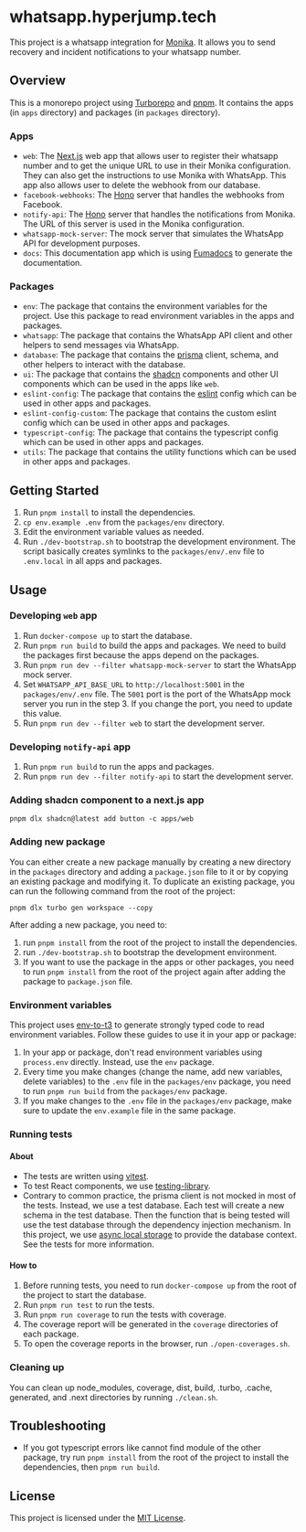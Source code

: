 # whatsapp.hyperjump.tech

This project is a whatsapp integration for [Monika](https://monika.hyperjump.tech). It allows you to send recovery and incident notifications to your whatsapp number.

## Overview

This is a monorepo project using [Turborepo](https://turbo.build/repo/docs) and [pnpm](https://pnpm.io). It contains the apps (in `apps` directory) and packages (in `packages` directory).

### Apps

- `web`: The [Next.js](https://nextjs.org) web app that allows user to register their whatsapp number and to get the unique URL to use in their Monika configuration. They can also get the instructions to use Monika with WhatsApp. This app also allows user to delete the webhook from our database.
- `facebook-webhooks`: The [Hono](https://hono.dev) server that handles the webhooks from Facebook.
- `notify-api`: The [Hono](https://hono.dev) server that handles the notifications from Monika. The URL of this server is used in the Monika configuration.
- `whatsapp-mock-server`: The mock server that simulates the WhatsApp API for development purposes.
- `docs`: This documentation app which is using [Fumadocs](https://fumadocs.vercel.app) to generate the documentation.

### Packages

- `env`: The package that contains the environment variables for the project. Use this package to read environment variables in the apps and packages.
- `whatsapp`: The package that contains the WhatsApp API client and other helpers to send messages via WhatsApp.
- `database`: The package that contains the [prisma](https://www.prisma.io) client, schema, and other helpers to interact with the database.
- `ui`: The package that contains the [shadcn](https://ui.shadcn.com) components and other UI components which can be used in the apps like `web`.
- `eslint-config`: The package that contains the [eslint](https://eslint.org) config which can be used in other apps and packages.
- `eslint-config-custom`: The package that contains the custom eslint config which can be used in other apps and packages.
- `typescript-config`: The package that contains the typescript config which can be used in other apps and packages.
- `utils`: The package that contains the utility functions which can be used in other apps and packages.

## Getting Started

1. Run `pnpm install` to install the dependencies.
2. `cp env.example .env` from the `packages/env` directory.
3. Edit the environment variable values as needed.
4. Run `./dev-bootstrap.sh` to bootstrap the development environment. The script basically creates symlinks to the `packages/env/.env` file to `.env.local` in all apps and packages.

## Usage

### Developing `web` app

1. Run `docker-compose up` to start the database.
2. Run `pnpm run build` to build the apps and packages. We need to build the packages first because the apps depend on the packages.
3. Run `pnpm run dev --filter whatsapp-mock-server` to start the WhatsApp mock server.
4. Set `WHATSAPP_API_BASE_URL` to `http://localhost:5001` in the `packages/env/.env` file. The `5001` port is the port of the WhatsApp mock server you run in the step 3. If you change the port, you need to update this value.
5. Run `pnpm run dev --filter web` to start the development server.

### Developing `notify-api` app

1. Run `pnpm run build` to run the apps and packages.
2. Run `pnpm run dev --filter notify-api` to start the development server.

### Adding shadcn component to a next.js app

```
pnpm dlx shadcn@latest add button -c apps/web
```

### Adding new package

You can either create a new package manually by creating a new directory in the `packages` directory and adding a `package.json` file to it or by copying an existing package and modifying it. To duplicate an existing package, you can run the following command from the root of the project:

```
pnpm dlx turbo gen workspace --copy
```

After adding a new package, you need to:

1. run `pnpm install` from the root of the project to install the dependencies.
2. run `./dev-bootstrap.sh` to bootstrap the development environment.
3. If you want to use the package in the apps or other packages, you need to run `pnpm install` from the root of the project again after adding the package to `package.json` file.

### Environment variables

This project uses [env-to-t3](https://github.com/nicnocquee/env-to-t3) to generate strongly typed code to read environment variables. Follow these guides to use it in your app or package:

1. In your app or package, don't read environment variables using `process.env` directly. Instead, use the `env` package.
2. Every time you make changes (change the name, add new variables, delete variables) to the `.env` file in the `packages/env` package, you need to run `pnpm run build` from the `packages/env` package.
3. If you make changes to the `.env` file in the `packages/env` package, make sure to update the `env.example` file in the same package.

### Running tests

#### About

- The tests are written using [vitest](https://vitest.dev).
- To test React components, we use [testing-library](https://testing-library.com/docs/react-testing-library/intro).
- Contrary to common practice, the prisma client is not mocked in most of the tests. Instead, we use a test database. Each test will create a new schema in the test database. Then the function that is being tested will use the test database through the dependency injection mechanism. In this project, we use [async local storage](https://nico.fyi/blog/async-local-storage-to-prevent-props-drilling) to provide the database context. See the tests for more information.

#### How to

1. Before running tests, you need to run `docker-compose up` from the root of the project to start the database.
2. Run `pnpm run test` to run the tests.
3. Run `pnpm run coverage` to run the tests with coverage.
4. The coverage report will be generated in the `coverage` directories of each package.
5. To open the coverage reports in the browser, run `./open-coverages.sh`.

### Cleaning up

You can clean up node_modules, coverage, dist, build, .turbo, .cache, generated, and .next directories by running `./clean.sh`.

## Troubleshooting

- If you got typescript errors like cannot find module of the other package, try run `pnpm install` from the root of the project to install the dependencies, then `pnpm run build`.

## License

This project is licensed under the [MIT License](https://opensource.org/licenses/MIT).
